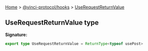 [Home](./index.md) &gt; [@vinci-protocol/hooks](./hooks.md) &gt; [UseRequestReturnValue](./hooks.userequestreturnvalue.md)

## UseRequestReturnValue type

<b>Signature:</b>

```typescript
export type UseRequestReturnValue = ReturnType<typeof usePost>
```
